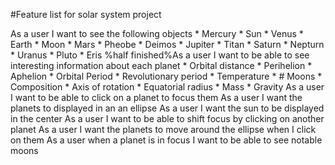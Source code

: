 #Feature list for solar system project

As a user I want to see the following objects
    * Mercury
    * Sun
    * Venus
    * Earth
        * Moon
    * Mars
        * Pheobe
        * Deimos
    * Jupiter
        * Titan
    * Saturn
    * Nepturn
    * Uranus
    * Pluto
    * Eris
%half finished%As a user I want to be able to see interesting information about each planet
    * Orbital distance
    * Perihelion
    * Aphelion
    * Orbital Period
    * Revolutionary period
    * Temperature
    * # Moons
    * Composition
    * Axis of rotation
    * Equatorial radius
    * Mass
    * Gravity
As a user I want to be able to click on a planet to focus them
As a user I want the planets to displayed in an an ellipse
As a user I want the sun to be displayed in the center
As a user I want to be able to shift focus by clicking on another planet
As a user I want the planets to move around the ellipse when I click on them
As a user when a planet is in focus I want to be able to see notable moons